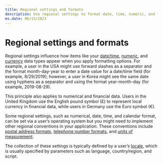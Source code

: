 ```yaml
---
title: Regional settings and formats
description: Use regional settings to format date, time, numeric, and financial data for users in different countries/regions.
ms.date: 06/13/2023
---
```


# Regional settings and formats

Regional settings influence how items like your [date/time](date-time-formats.md), [numeric](number-formatting.md), and [currency](currency-formats.md) data types appear when you apply formatting options. For example, a user in the USA might use forward slashes as a separator and the format month-day-year to enter a date value for a date/time field (for example, 8/29/2019); however, a user in Korea might see the same date using hyphens as a separator and using the format year-month-day (for example, 2019-08-29).

This principle also applies to numerical and financial data. Users in the United Kingdom use the English pound symbol (£) to represent local currency in financial data, while users in Germany use the Euro symbol (€).

Some regional settings, such as numerical, date, time, and calendar format, can be set via a user’s operating system but you might need to implement other regional conventions in your application. These conventions include [postal address formats](addresses.md), [telephone number formats](telephone-numbers.md), and [units of measurement](measurement-units.md).

The collection of these settings is typically defined by a user’s [locale](locale.md), which is usually specified by parameters such as language, country/region, and script.
